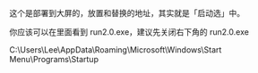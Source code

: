 这个是部署到大屏的，放置和替换的地址，其实就是「启动选」中。 

你应该可以在里面看到 run2.0.exe，建议先关闭右下角的 run2.0.exe

C:\Users\Lee\AppData\Roaming\Microsoft\Windows\Start Menu\Programs\Startup